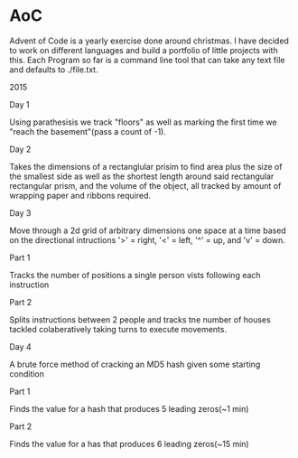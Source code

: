 # AoC
Advent of Code is a yearly exercise done around christmas. I have decided to work on different languages and build a portfolio of little projects with this. Each Program so far is a command line tool that can take any text file and defaults to ./file.txt.

2015

Day 1

Using parathesisis we track "floors" as well as marking the first time we "reach the basement"(pass a count of -1).

Day 2

Takes the dimensions of a rectanglular prisim to find area plus the size of the smallest side as well as the shortest length around said rectangular rectangular prism, and the volume of the object, all tracked by amount of wrapping paper and ribbons required.

Day 3

Move through a 2d grid of arbitrary dimensions one space at a time based on the directional intructions '>' = right, '<' = left, '^' = up, and 'v' = down. 

Part 1

Tracks the number of positions a single person vists following each instruction

Part 2

Splits instructions between 2 people and tracks tne number of houses tackled colaberatively taking turns to execute movements.

Day 4

A brute force method of cracking an MD5 hash given some starting condition

Part 1

Finds the value for a hash that produces 5 leading zeros(~1 min)

Part 2

Finds the value for a has that produces 6 leading zeros(~15 min)
